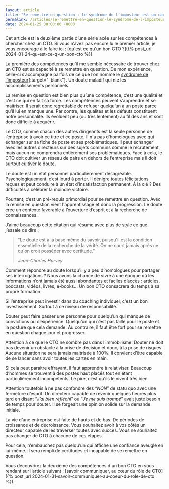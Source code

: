```yaml
---
layout: article
title: "Se remettre en question : le syndrome de l’imposteur est un cadeau"
permalink: /articles/se-remettre-en-question-le-syndrome-de-l-imposteur-est-un-cadeau
date: 2024-01-25 00:00:00 +0000
---
```


Cet article est la deuxième partie d’une série axée sur les compétences à chercher chez un CTO. Si vous n’avez pas encore lu le premier article, je vous encourage à le faire ici : [qu'est ce qu'un bon CTO ?]({% post_url 2024-01-24-qu-est-ce-q-un-bon-cto %})

La première des compétences qu’il me semble nécessaire de trouver chez un CTO est sa capacité à se remettre en question. De mon expérience, celle-ci s’accompagne parfois de ce que l’on nomme le [syndrome de l’imposteur](https://fr.wikipedia.org/wiki/Syndrome_de_l%27imposteur){:target="_blank"}. Un doute maladif qui nie les accomplissements personnels.

La remise en question est bien plus qu’une compétence, c’est une qualité et c’est ce qui en fait sa force. Les compétences peuvent s’apprendre et se maitriser. Il serait donc regrettable de refuser quelqu’un à un poste parce qu’il lui en manque une. Par contre, les qualités et les défauts constituent notre personnalité. Ils évoluent peu (ou très lentement) au fil des ans et sont donc difficile à acquérir.

Le CTO, comme chacun des autres dirigeants est la seule personne de l’entreprise à avoir ce titre et ce poste. Il n'a pas d’homologues avec qui échanger sur sa fiche de poste et ses problématiques. Il peut échanger avec les autres directeurs sur des sujets communs comme le recrutement, mais aucun ne comprendra entièrement ses problématiques. Face à cela, le CTO doit cultiver un réseau de pairs en dehors de l’entreprise mais il doit surtout cultiver le doute.

Le doute est un état personnel particulièrement désagréable. Psychologiquement, c’est lourd à porter. Il dénigre toutes félicitations reçues et peut conduire à un état d’insatisfaction permanent. À la clé ? Des difficultés à célébrer la moindre victoire.

Pourtant, c’est un pré-requis primordial pour se remettre en question. Avec la remise en question vient l'apprentissage et donc la progression. Le doute crée un contexte favorable à l’ouverture d’esprit et à la recherche de connaissances.

J’aime beaucoup cette citation qui résume avec plus de style ce que j’essaie de dire :

> "Le doute est à la base même du savoir, puisqu'il est la condition essentielle de la recherche de la vérité. On ne court jamais après ce qu'on croit posséder avec certitude."
>
> *Jean-Charles Harvey*

Comment répondre au doute lorsqu'il y a peu d’homologues pour partager ses interrogations ? Nous avons la chance de vivre à une époque où les informations n’ont jamais été aussi abondantes et faciles d’accès : articles, podcasts, vidéos, livres, e-books... Un bon CTO consacrera du temps à sa propre formation.

Si l’entreprise peut investir dans du coaching individuel, c'est un bon investissement. Surtout à ce niveau de responsabilité.

Douter peut faire passer une personne pour quelqu’un qui manque de convictions ou d’expérience. Quelqu’un qui n’est pas taillé pour le poste et la posture que cela demande. Au contraire, il faut être fort pour se remettre en question chaque jour et progresser.

Attention à ce que le CTO ne sombre pas dans l’immobilisme. Douter ne doit pas devenir un obstacle à la prise de décision et donc, à la prise de risques. Aucune situation ne sera jamais maitrisée à 100%. Il convient d’être capable de se lancer sans avoir toutes les cartes en main.

Si cela peut paraitre effrayant, il faut apprendre à relativiser. Beaucoup d’hommes se trouvent à des postes haut placés tout en étant particulièrement incompétents. Le pire, c’est qu’ils le vivent très bien.

Attention toutefois à ne pas confondre des “*NON*” de statu quo avec une fermeture d’esprit. Un directeur capable de revenir quelques heures plus tard en disant “*J’ai bien réfléchi*” ou “*Je me suis trompé*” avait juste besoin de temps pour douter. Il se forgeait une opinion solide sur la demande initiale.

La vie d’une entreprise est faite de hauts et de bas. De périodes de croissance et de décroissance. Vous souhaitez avoir à vos côtés un directeur capable de les traverser toutes avec succès. Vous ne souhaitez pas changer de CTO à chacune de ces étapes. 

Pour cela, n’embauchez pas quelqu’un qui affiche une confiance aveugle en lui-même. Il sera rempli de certitudes et incapable de se remettre en question.

Vous découvrirez la deuxième des compétences d'un bon CTO en vous rendant sur l’article suivant : [savoir communiquer, au cœur du rôle de CTO]({% post_url 2024-01-31-savoir-communiquer-au-coeur-du-role-de-cto %}).